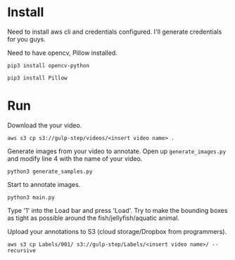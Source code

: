 # Install
Need to install aws cli and credentials configured. I'll generate credentials for you guys.


Need to have opencv, Pillow installed.

```
pip3 install opencv-python
```

```
pip3 install Pillow
```


# Run
Download the your video.
```
aws s3 cp s3://gulp-step/videos/<insert video name> .
```

Generate images from your video to annotate. 
Open up `generate_images.py` and modify line 4 with the name of your video.
```
python3 generate_samples.py
```

Start to annotate images.
```
python3 main.py
```
Type '1' into the Load bar and press 'Load'. Try to make the bounding boxes as tight as possible around the fish/jellyfish/aquatic animal.


Upload your annotations to S3 (cloud storage/Dropbox from programmers).
```
aws s3 cp Labels/001/ s3://gulp-step/Labels/<insert video name>/ --recursive
```

